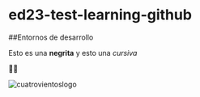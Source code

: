 # ed23-test-learning-github

##Entornos de desarrollo    

Esto es una **negrita** y esto una _cursiva_

👩‍🦲

![cuatrovientoslogo](http://www.cuatrovientos.org/wp-content/uploads/2023/03/logo-cuatrovientos-2-1-300x75.png)
